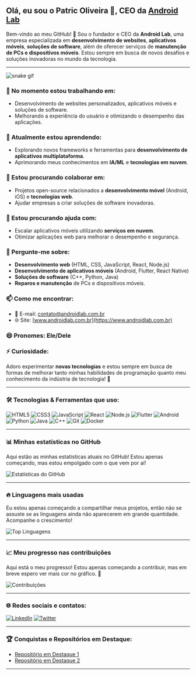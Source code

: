 ## Olá, eu sou o **Patric Oliveira** 👋, CEO da [Android Lab](https://www.androidlab.com.br)

Bem-vindo ao meu GitHub! 🚀 Sou o fundador e CEO da **Android Lab**, uma empresa especializada em **desenvolvimento de websites**, **aplicativos móveis**, **soluções de software**, além de oferecer serviços de **manutenção de PCs e dispositivos móveis**. Estou sempre em busca de novos desafios e soluções inovadoras no mundo da tecnologia.

---
 ![snake gif](https://github.com/devpatricoliveira/devpatricoliveira/blob/output/github-contribution-grid-snake.gif)
### 🔭 No momento estou trabalhando em:
- Desenvolvimento de websites personalizados, aplicativos móveis e soluções de software.
- Melhorando a experiência do usuário e otimizando o desempenho das aplicações.

### 🌱 Atualmente estou aprendendo:
- Explorando novos frameworks e ferramentas para **desenvolvimento de aplicativos multiplataforma**.
- Aprimorando meus conhecimentos em **IA/ML** e **tecnologias em nuvem**.

### 👯 Estou procurando colaborar em:
- Projetos open-source relacionados a **desenvolvimento móvel** (Android, iOS) e **tecnologias web**.
- Ajudar empresas a criar soluções de software inovadoras.

### 🤔 Estou procurando ajuda com:
- Escalar aplicativos móveis utilizando **serviços em nuvem**.
- Otimizar aplicações web para melhorar o desempenho e segurança.

### 💬 Pergunte-me sobre:
- **Desenvolvimento web** (HTML, CSS, JavaScript, React, Node.js)
- **Desenvolvimento de aplicativos móveis** (Android, Flutter, React Native)
- **Soluções de software** (C++, Python, Java)
- **Reparos e manutenção** de PCs e dispositivos móveis.

### 📫 Como me encontrar:
- 📧 E-mail: [contato@androidlab.com.br](mailto:contato@androidlab.com.br)
- 🌐 Site: [www.androidlab.com.br](https://www.androidlab.com.br)

### 😄 Pronomes: Ele/Dele

### ⚡ Curiosidade:
Adoro experimentar **novas tecnologias** e estou sempre em busca de formas de melhorar tanto minhas habilidades de programação quanto meu conhecimento da indústria de tecnologia! 🚀

---

### 🛠 Tecnologias & Ferramentas que uso:
![HTML5](https://img.shields.io/badge/-HTML5-E34F26?style=flat&logo=html5&logoColor=fff)
![CSS3](https://img.shields.io/badge/-CSS3-1572B6?style=flat&logo=css3&logoColor=fff)
![JavaScript](https://img.shields.io/badge/-JavaScript-F7DF1E?style=flat&logo=javascript&logoColor=000)
![React](https://img.shields.io/badge/-React-61DAFB?style=flat&logo=react&logoColor=000)
![Node.js](https://img.shields.io/badge/-Node.js-339933?style=flat&logo=node.js&logoColor=fff)
![Flutter](https://img.shields.io/badge/-Flutter-02569B?style=flat&logo=flutter&logoColor=fff)
![Android](https://img.shields.io/badge/-Android-3DDC84?style=flat&logo=android&logoColor=fff)
![Python](https://img.shields.io/badge/-Python-3776AB?style=flat&logo=python&logoColor=fff)
![Java](https://img.shields.io/badge/-Java-007396?style=flat&logo=java&logoColor=fff)
![C++](https://img.shields.io/badge/-C++-00599C?style=flat&logo=cplusplus&logoColor=fff)
![Git](https://img.shields.io/badge/-Git-F05032?style=flat&logo=git&logoColor=fff)
![Docker](https://img.shields.io/badge/-Docker-2496ED?style=flat&logo=docker&logoColor=fff)

---

### 📊 Minhas estatísticas no GitHub

Aqui estão as minhas estatísticas atuais no GitHub! Estou apenas começando, mas estou empolgado com o que vem por aí!

![Estatísticas do GitHub](https://patricoliveira.com.br/wg/estatisticas2.svg)

---

### 🔥 Linguagens mais usadas

Eu estou apenas começando a compartilhar meus projetos, então não se assuste se as linguagens ainda não aparecerem em grande quantidade. Acompanhe o crescimento!

![Top Linguagens](https://skillicons.dev/icons?i=appwrite,aws,babel,bootstrap,cloudflare,css,d3,docker,figma,firebase,gatsby,git,github,graphql,html,ipfs,js,jquery,kubernetes,linux,mongodb,mysql,netlify,nextjs,nodejs,npm,postgres,react,redux,replit,sass,supabase,tailwind,threejs,vercel,vite,vscode,yarn)

---

### 📈 Meu progresso nas contribuições

Aqui está o meu progresso! Estou apenas começando a contribuir, mas em breve espero ver mais cor no gráfico. 🚀

![Contribuições](https://patricoliveira.com.br/wg/contribuicao.svg)

---

### 🌐 Redes sociais e contatos:

[![LinkedIn](https://img.shields.io/badge/LinkedIn-0077B5?style=flat&logo=linkedin&logoColor=fff)](https://www.linkedin.com/in/patricoliveira/)
[![Twitter](https://img.shields.io/badge/Twitter-1DA1F2?style=flat&logo=twitter&logoColor=fff)](https://twitter.com/androidlabbr)

---

### 🏆 Conquistas e Repositórios em Destaque:

- [Repositório em Destaque 1](https://github.com/androidlabbr/projeto1)
- [Repositório em Destaque 2](https://github.com/androidlabbr/projeto2)

---
